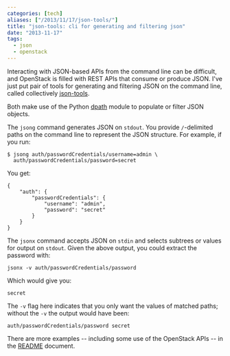 ```yaml
---
categories: [tech]
aliases: ["/2013/11/17/json-tools/"]
title: "json-tools: cli for generating and filtering json"
date: "2013-11-17"
tags:
  - json
  - openstack
---
```

Interacting with JSON-based APIs from the command line can be
difficult, and OpenStack is filled with REST APIs that consume or
produce JSON.   I've just put pair of tools for generating and
filtering JSON on the command line, called collectively
[json-tools][].

Both make use of the Python [dpath][] module to populate or filter
JSON objects.

The `jsong` command generates JSON on `stdout`.  You provide `/`-delimited paths
on the command line to represent the JSON structure.  For example, if
you run:

    $ jsong auth/passwordCredentials/username=admin \
      auth/passwordCredentials/password=secret

You get:

    {
        "auth": {
            "passwordCredentials": {
                "username": "admin", 
                "password": "secret"
            }
        }
    }

The `jsonx` command accepts JSON on `stdin` and selects subtrees or
values for output on `stdout`.  Given the above output, you could
extract the password with:

    jsonx -v auth/passwordCredentials/password

Which would give you:

    secret

The `-v` flag here indicates that you only want the values of matched
paths; without the `-v` the output would have been:

    auth/passwordCredentials/password secret

There are more examples -- including some use of the OpenStack APIs --
in the [README] document.

[json-tools]: http://github.com/larsks/json-tools/
[dpath]: https://github.com/akesterson/dpath-python
[README]: https://github.com/larsks/json-tools/blob/master/README.md

